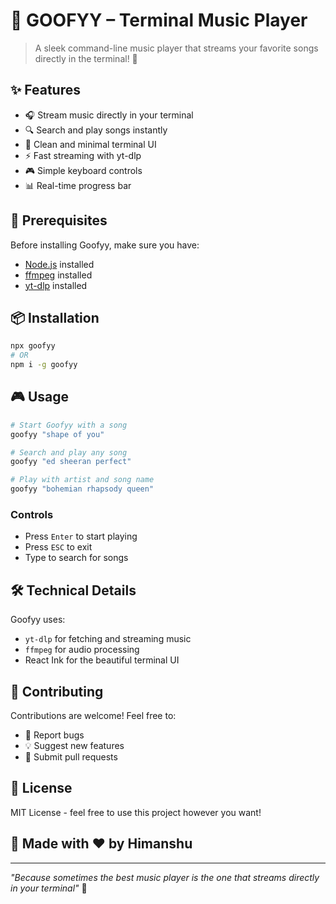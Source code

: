 # 🎵 GOOFYY – Terminal Music Player

> A sleek command-line music player that streams your favorite songs directly in the terminal! 🎸

## ✨ Features

- 🎧 Stream music directly in your terminal
- 🔍 Search and play songs instantly
- 🎨 Clean and minimal terminal UI
- ⚡️ Fast streaming with yt-dlp
- 🎮 Simple keyboard controls
- 📊 Real-time progress bar

## 🚀 Prerequisites

Before installing Goofyy, make sure you have:
- [Node.js](https://nodejs.org/) installed
- [ffmpeg](https://ffmpeg.org/) installed
- [yt-dlp](https://github.com/yt-dlp/yt-dlp) installed

## 📦 Installation

```bash
npx goofyy
# OR
npm i -g goofyy
```

## 🎮 Usage

```bash
# Start Goofyy with a song
goofyy "shape of you"

# Search and play any song
goofyy "ed sheeran perfect"

# Play with artist and song name
goofyy "bohemian rhapsody queen"
```

### Controls
- Press `Enter` to start playing
- Press `ESC` to exit
- Type to search for songs

## 🛠️ Technical Details

Goofyy uses:
- `yt-dlp` for fetching and streaming music
- `ffmpeg` for audio processing
- React Ink for the beautiful terminal UI

## 🤝 Contributing

Contributions are welcome! Feel free to:
- 🐛 Report bugs
- 💡 Suggest new features
- 🔧 Submit pull requests

## 📝 License

MIT License - feel free to use this project however you want!

## 🎵 Made with ❤️ by Himanshu

---

*"Because sometimes the best music player is the one that streams directly in your terminal"* 🎹
